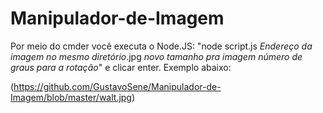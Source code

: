 # Manipulador-de-Imagem
Por meio do cmder você executa o Node.JS: "node script.js *Endereço da imagem no mesmo diretório*.jpg *novo tamanho pra imagem* *número de graus para a rotação*" e clicar enter. 
Exemplo abaixo: 

(https://github.com/GustavoSene/Manipulador-de-Imagem/blob/master/walt.jpg)
